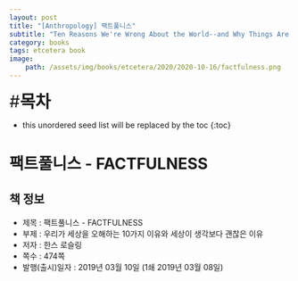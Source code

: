 ```yaml
---
layout: post
title: "[Anthropology] 팩트풀니스"
subtitle: "Ten Reasons We're Wrong About the World--and Why Things Are Better Than You Think"
category: books
tags: etcetera book
image:
    path: /assets/img/books/etcetera/2020/2020-10-16/factfulness.png
---
```


<span style="font-size:30px;">\#**목차**</span>
* this unordered seed list will be replaced by the toc
{:toc}

# 팩트풀니스 - FACTFULNESS

## 책 정보
- 제목 : 팩트풀니스 - FACTFULNESS
- 부제 : 우리가 세상을 오해하는 10가지 이유와 세상이 생각보다 괜찮은 이유
- 저자 : 한스 로슬링
- 쪽수 : 474쪽
- 발행(출시)일자 : 2019년 03월 10일 (1쇄 2019년 03월 08일)